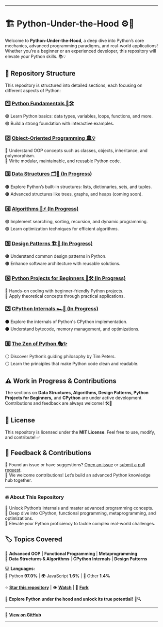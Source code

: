 

---

# 🏗️ **Python-Under-the-Hood** ⚙️🔎  
Welcome to **Python-Under-the-Hood**, a deep dive into Python’s core mechanics, advanced programming paradigms, and real-world applications! Whether you're a beginner or an experienced developer, this repository will elevate your Python skills. 📚💡  

## 📁 **Repository Structure**  
This repository is structured into detailed sections, each focusing on different aspects of Python:  

### 1️⃣ [**Python Fundamentals 📖🛠️**](01_python_fundamentals)  
🟢 Learn Python basics: data types, variables, loops, functions, and more.  
🟢 Build a strong foundation with interactive examples.  

### 2️⃣ [**Object-Oriented Programming 🏛️💡**](02_object_oriented_programming)  
🔵 Understand OOP concepts such as classes, objects, inheritance, and polymorphism.  
🔵 Write modular, maintainable, and reusable Python code.  

### 3️⃣ [**Data Structures 🗂️🔢 (In Progress)**](03_data_structures)  
🟠 Explore Python’s built-in structures: lists, dictionaries, sets, and tuples.  
🟠 Advanced structures like trees, graphs, and heaps (coming soon).  

### 4️⃣ [**Algorithms 🔄⚡ (In Progress)**](04_algorithms)  
🟣 Implement searching, sorting, recursion, and dynamic programming.  
🟣 Learn optimization techniques for efficient algorithms.  

### 5️⃣ [**Design Patterns 🏗️🎯 (In Progress)**](05_design_patterns)  
🟤 Understand common design patterns in Python.  
🟤 Enhance software architecture with reusable solutions.  

### 6️⃣ [**Python Projects for Beginners 🔬🛠️ (In Progress)**](06_python_projects_for_beginners)  
🔴 Hands-on coding with beginner-friendly Python projects.  
🔴 Apply theoretical concepts through practical applications.  

### 7️⃣ [**CPython Internals 🏎️📜 (In Progress)**](07_cpython)  
⚫ Explore the internals of Python's CPython implementation.  
⚫ Understand bytecode, memory management, and optimizations.  

### 8️⃣ [**The Zen of Python 🎭✨**](The-Zen-Of-Python)  
⚪ Discover Python’s guiding philosophy by Tim Peters.  
⚪ Learn the principles that make Python code clean and readable.  

## ⚠️ **Work in Progress & Contributions**  
The sections on **Data Structures, Algorithms, Design Patterns, Python Projects for Beginners,** and **CPython** are under active development. Contributions and feedback are always welcome! 🛠️📢  

## 📜 **License**  
This repository is licensed under the **MIT License**. Feel free to use, modify, and contribute! ✅  

## 💬 **Feedback & Contributions**  
📌 Found an issue or have suggestions? [Open an issue](https://github.com/your-repository/issues) or [submit a pull request](https://github.com/your-repository/pulls).  
📌 We welcome contributions! Let’s build an advanced Python knowledge hub together.  

---  
### 🔥 **About This Repository**  
📂 Unlock Python’s internals and master advanced programming concepts.  
📂 Deep dive into CPython, functional programming, metaprogramming, and optimizations.  
📂 Elevate your Python proficiency to tackle complex real-world challenges.  

## 🏷 **Topics Covered**  
📌 **Advanced OOP** | **Functional Programming** | **Metaprogramming**  
📌 **Data Structures & Algorithms** | **CPython Internals** | **Design Patterns**  

💻 **Languages:**  
🐍 Python **97.0%** | 🌍 JavaScript **1.6%** | 📜 Other **1.4%**  

⭐ **[Star this repository](https://github.com/your-repository/stargazers)** | 👁 **[Watch](https://github.com/your-repository/watchers)** | 🍴 **[Fork](https://github.com/your-repository/forks)**  

🚀 **Explore Python under the hood and unlock its true potential!** 🎯🔍  

---

📌 **[View on GitHub](https://github.com/your-repository)**  

---

